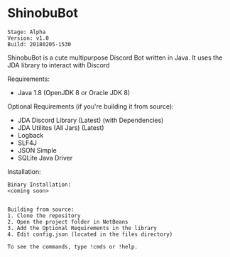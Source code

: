 # ShinobuBot
```
Stage: Alpha
Version: v1.0
Build: 20180205-1530
```


ShinobuBot is a cute multipurpose Discord Bot written in Java. It uses the JDA library to interact with Discord

Requirements:
- Java 1.8 (OpenJDK 8 or Oracle JDK 8)

Optional Requirements (if you're building it from source): 
- JDA Discord Library (Latest) (with Dependencies)
- JDA Utilites (All Jars) (Latest)
- Logback
- SLF4J
- JSON Simple
- SQLite Java Driver

Installation:
```
Binary Installation:
<coming soon>
```

```

Building from source:
1. Clone the repository
2. Open the project folder in NetBeans
3. Add the Optional Requirements in the library
4. Edit config.json (located in the files directory)

To see the commands, type !cmds or !help.
```
